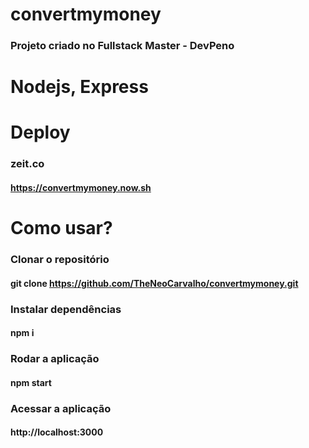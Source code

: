 # convertmymoney

### Projeto criado no Fullstack Master - DevPeno

# Nodejs, Express

# Deploy
### zeit.co
#### https://convertmymoney.now.sh

# Como usar?
### Clonar o repositório
#### git clone https://github.com/TheNeoCarvalho/convertmymoney.git

### Instalar dependências
#### npm i

### Rodar a aplicação
#### npm start

### Acessar a aplicação
#### http://localhost:3000

